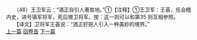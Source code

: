 　　（48）王卫军云：“酒正自引人著胜地。”①【注释】①王卫军：王荟，任会稽内史，进号镇军将军，死后赠卫将军。按：这一则可以和第35 则互相参照。
　　【译文】卫将军王荟说：“酒正好把人引入一种美妙的境界。”
<br>[上一篇](23_47) [回卷首](23_00) [下一篇](23_49)
